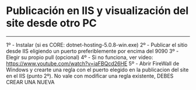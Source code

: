 # Publicación en IIS y visualización del site desde otro PC
***********************************************************

1º - Instalar (si es CORE: dotnet-hosting-5.0.8-win.exe)
2º - Publicar el sitio desde IIS eligiendo un puerto preferiblemente por encima del 9090
3º - Elegir su propio pull (opcional)
4º - Si no funciona, ver video: https://www.youtube.com/watch?v=iaFBQcd26HE
5º - Abrir FireWall de Windows y crearte una regla con el puerto elegido en la publicacion del site en el IIS (punto 2º). No vale con modificar una
     regla existente, DEBES CREAR UNA NUEVA
